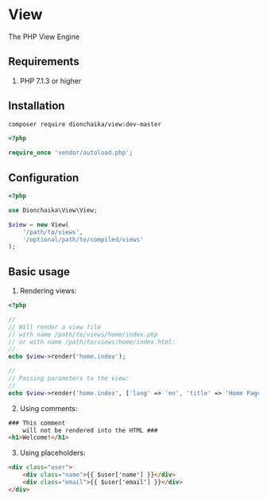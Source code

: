 # View
The PHP View Engine

## Requirements
1. PHP 7.1.3 or higher

## Installation
```bash
composer require dionchaika/view:dev-master
```

```php
<?php

require_once 'vendor/autoload.php';
```

## Configuration
```php
<?php

use Dionchaika\View\View;

$view = new View(
    '/path/to/views',
    '/optional/path/to/compiled/views'
);
```

## Basic usage
1. Rendering views:
```php
<?php

//
// Will render a view file
// with name /path/to/views/home/index.php
// or with name /path/to/views/home/index.html:
//
echo $view->render('home.index');

//
// Passing parameters to the view:
//
echo $view->render('home.index', ['lang' => 'en', 'title' => 'Home Page']);
```

2. Using comments:
```html
### This comment
    will not be rendered into the HTML ###
<h1>Welcome!</h1>
```

3. Using placeholders:
```html
<div class="user">
    <div class="name">{{ $user['name'] }}</div>
    <div class="email">{{ $user['email'] }}</div>
</div>
```
